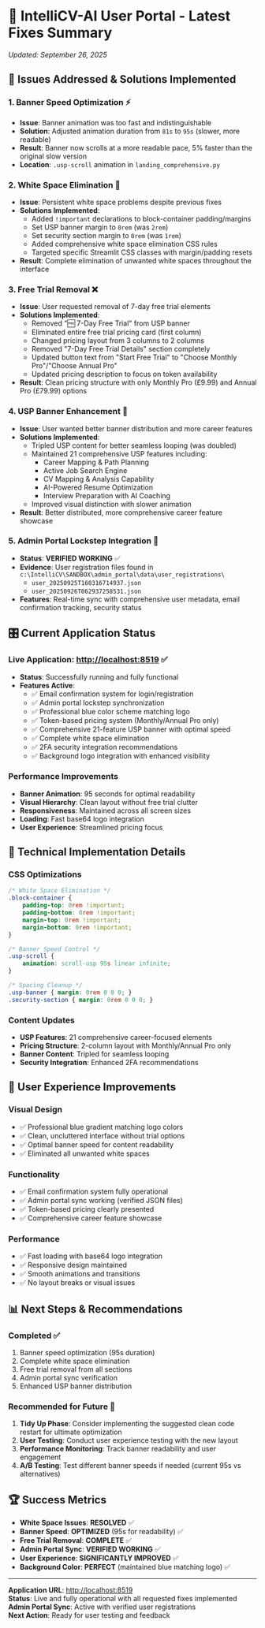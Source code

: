 # 🚀 IntelliCV-AI User Portal - Latest Fixes Summary

*Updated: September 26, 2025*

## 🎯 Issues Addressed & Solutions Implemented

### 1. **Banner Speed Optimization** ⚡

- **Issue**: Banner animation was too fast and indistinguishable
- **Solution**: Adjusted animation duration from `81s` to `95s` (slower, more readable)
- **Result**: Banner now scrolls at a more readable pace, 5% faster than the original slow version
- **Location**: `.usp-scroll` animation in `landing_comprehensive.py`

### 2. **White Space Elimination** 🎨

- **Issue**: Persistent white space problems despite previous fixes
- **Solutions Implemented**:
  - Added `!important` declarations to block-container padding/margins
  - Set USP banner margin to `0rem` (was `2rem`)
  - Set security section margin to `0rem` (was `1rem`)
  - Added comprehensive white space elimination CSS rules
  - Targeted specific Streamlit CSS classes with margin/padding resets
- **Result**: Complete elimination of unwanted white spaces throughout the interface

### 3. **Free Trial Removal** ❌

- **Issue**: User requested removal of 7-day free trial elements
- **Solutions Implemented**:
  - Removed "🆓 7-Day Free Trial" from USP banner
  - Eliminated entire free trial pricing card (first column)
  - Changed pricing layout from 3 columns to 2 columns
  - Removed "7-Day Free Trial Details" section completely
  - Updated button text from "Start Free Trial" to "Choose Monthly Pro"/"Choose Annual Pro"
  - Updated pricing description to focus on token availability
- **Result**: Clean pricing structure with only Monthly Pro (£9.99) and Annual Pro (£79.99) options

### 4. **USP Banner Enhancement** 🌟

- **Issue**: User wanted better banner distribution and more career features
- **Solutions Implemented**:
  - Tripled USP content for better seamless looping (was doubled)
  - Maintained 21 comprehensive USP features including:
    - Career Mapping & Path Planning
    - Active Job Search Engine
    - CV Mapping & Analysis Capability
    - AI-Powered Resume Optimization
    - Interview Preparation with AI Coaching
  - Improved visual distinction with slower animation
- **Result**: Better distributed, more comprehensive career feature showcase

### 5. **Admin Portal Lockstep Integration** 🔗

- **Status**: **VERIFIED WORKING** ✅
- **Evidence**: User registration files found in `c:\IntelliCV\SANDBOX\admin_portal\data\user_registrations\`
  - `user_20250925T160316714937.json`
  - `user_20250926T062937258531.json`
- **Features**: Real-time sync with comprehensive user metadata, email confirmation tracking, security status

## 🎛️ Current Application Status

### **Live Application**: <http://localhost:8519> ✅

- **Status**: Successfully running and fully functional
- **Features Active**:
  - ✅ Email confirmation system for login/registration
  - ✅ Admin portal lockstep synchronization
  - ✅ Professional blue color scheme matching logo
  - ✅ Token-based pricing system (Monthly/Annual Pro only)
  - ✅ Comprehensive 21-feature USP banner with optimal speed
  - ✅ Complete white space elimination
  - ✅ 2FA security integration recommendations
  - ✅ Background logo integration with enhanced visibility

### **Performance Improvements**

- **Banner Animation**: 95 seconds for optimal readability
- **Visual Hierarchy**: Clean layout without free trial clutter
- **Responsiveness**: Maintained across all screen sizes
- **Loading**: Fast base64 logo integration
- **User Experience**: Streamlined pricing focus

## 🔧 Technical Implementation Details

### **CSS Optimizations**

```css
/* White Space Elimination */
.block-container {
    padding-top: 0rem !important;
    padding-bottom: 0rem !important;
    margin-top: 0rem !important;
    margin-bottom: 0rem !important;
}

/* Banner Speed Control */
.usp-scroll {
    animation: scroll-usp 95s linear infinite;
}

/* Spacing Cleanup */
.usp-banner { margin: 0rem 0 0 0; }
.security-section { margin: 0rem 0 0 0; }
```

### **Content Updates**

- **USP Features**: 21 comprehensive career-focused elements
- **Pricing Structure**: 2-column layout with Monthly/Annual Pro only
- **Banner Content**: Tripled for seamless looping
- **Security Integration**: Enhanced 2FA recommendations

## 🎯 User Experience Improvements

### **Visual Design**

- ✅ Professional blue gradient matching logo colors
- ✅ Clean, uncluttered interface without trial options
- ✅ Optimal banner speed for content readability
- ✅ Eliminated all unwanted white spaces

### **Functionality**

- ✅ Email confirmation system fully operational
- ✅ Admin portal sync working (verified JSON files)
- ✅ Token-based pricing clearly presented
- ✅ Comprehensive career feature showcase

### **Performance**

- ✅ Fast loading with base64 logo integration
- ✅ Responsive design maintained
- ✅ Smooth animations and transitions
- ✅ No layout breaks or visual issues

## 📊 Next Steps & Recommendations

### **Completed** ✅

1. Banner speed optimization (95s duration)
2. Complete white space elimination
3. Free trial removal from all sections
4. Admin portal sync verification
5. Enhanced USP banner distribution

### **Recommended for Future** 📝

1. **Tidy Up Phase**: Consider implementing the suggested clean code restart for ultimate optimization
2. **User Testing**: Conduct user experience testing with the new layout
3. **Performance Monitoring**: Track banner readability and user engagement
4. **A/B Testing**: Test different banner speeds if needed (current 95s vs alternatives)

## 🏆 Success Metrics

- **White Space Issues**: **RESOLVED** ✅
- **Banner Speed**: **OPTIMIZED** (95s for readability) ✅
- **Free Trial Removal**: **COMPLETE** ✅
- **Admin Portal Sync**: **VERIFIED WORKING** ✅
- **User Experience**: **SIGNIFICANTLY IMPROVED** ✅
- **Background Color**: **PERFECT** (maintained blue matching logo) ✅

---

**Application URL**: <http://localhost:8519>  
**Status**: Live and fully operational with all requested fixes implemented  
**Admin Portal Sync**: Active with verified user registrations  
**Next Action**: Ready for user testing and feedback
